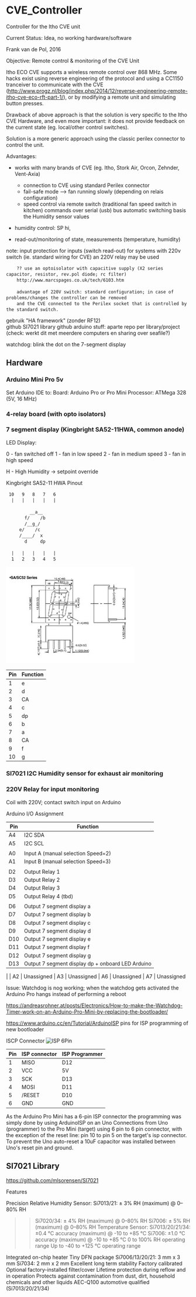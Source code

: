 # CVE_Controller

Controller for the Itho CVE unit


Current Status: Idea, no working hardware/software

Frank van de Pol, 2016

Objective:
Remote control & monitoring of the CVE Unit

Itho ECO CVE supports a wireless remote control over 868 MHz. Some hacks exist using reverse engineering of the protocol and using a CC1150 tranceiver to communicate with the CVE (http://www.progz.nl/blog/index.php/2014/12/reverse-engineering-remote-itho-cve-eco-rft-part-1/), or by modifying a remote unit and simulating button presses.

Drawback of above approach is that the solution is very specific to the Itho CVE Hardware, and even more important: it does not provide feedback on the current state (eg. local/other control switches).

Solution is a more generic approach using the classic perilex connector to control the unit.

Advantages:
- works with many brands of CVE (eg. Itho, Stork Air, Orcon, Zehnder, Vent-Axia)


  
  - connection to CVE using standard Perilex connector
  - fail-safe mode --> fan running slowly (depending on relais configuration)
  - speed control via 
      remote switch (traditional fan speed switch in kitchen)
      commands over serial (usb) bus
      automatic switching basis the Humidity sensor values
  
 - humidity control: 
        SP hi,  
      
  - read-out/monitoring of state, measurements (temperature, humidity)
  
  note: input protection for inputs (switch read-out)
        for systems with 220v switch (ie. standard wiring for CVE) an 220V relay may be used
      
        ?? use an optoisolator with capacitive supply (X2 series capacitor, resistor, rev.pol diode; rc filter)
        http://www.marcspages.co.uk/tech/6103.htm

        advantage of 220V switch: standard configuration; in case of problems/changes the controller can be removed 
        and the CVE connected to the Perilex socket that is controlled by the standard switch.
        
 
  gebruik "HA framework" (zonder RF12)      
  github SI7021 library
  github arduino stuff: aparte repo per library/project (check: werkt dit met meerdere computers en sharing over seafile?)
  
  watchdog: blink the dot on the 7-segment display
   
  
##  Hardware 
    
### Arduino Mini Pro 5v       

 Set Arduino IDE to:
    Board:      Arduino Pro or Pro Mini
    Processor:  ATMega 328 (5V, 16 MHz)
  

### 4-relay board (with opto isolators)
### 7 segment display (Kingbright SA52-11HWA, common anode)

LED Display:

0 - fan switched off
1 - fan in low speed
2 - fan in medium speed
3 - fan in high speed

H - High Humidity -> setpoint override


Kingbright SA52-11 HWA Pinout


```
 10   9   8   7   6
  |   |   |   |   |

         __a__
       f/    /b
       /__g_/ 
     e/    /c
     /____/  x
       d     dp

  |   |   |   |   |
  1   2   3   4   5
```

![Kingbright SA52-11 HWA Pinout](https://raw.githubusercontent.com/fvdpol/CVE_Controller/master/Hardware/Display/Kingbright%20SA52-11%20HWA.jpg)

| Pin | Function |
| --- | -------- |
| 1   | e        |
| 2   | d        |
| 3   | CA       |
| 4   | c        |
| 5   | dp       |
| 6   | b        |
| 7   | a        |
| 8   | CA       |
| 9   | f        |
| 10  | g        |




### SI7021 I2C Humidity sensor for exhaust air monitoring

### 220V Relay for input monitoring

Coil with 220V; contact switch input on Arduino    
    
    
 




Arduino I/O Assignment

| Pin | Function 
| --- | --------
| A4  |	I2C SDA
| A5  |	I2C SCL
|     |
| A0  | Input A (manual selection Speed=2)
| A1  | Input B (manual selection Speed=3)
|     |
| D2  | Output Relay 1 
| D3  | Output Relay 2 
| D4  | Output Relay 3 
| D5  | Output Relay 4 (tbd) 
|     |
| D6  | Output 7 segment display a
| D7  | Output 7 segment display b
| D8  | Output 7 segment display c
| D9  | Output 7 segment display d
| D10 | Output 7 segment display e
| D11 | Output 7 segment display f
| D12 | Output 7 segment display g
| D13 | Output 7 segment display dp + onboard LED Arduino 
| 
| A2  |	Unassigned
| A3  | Unassigned
| A6  | Unassigned
| A7  | Unassigned





Issue: Watchdog is nog working; when the watchdog gets activated the Arduino Pro hangs instead of performing a reboot

https://andreasrohner.at/posts/Electronics/How-to-make-the-Watchdog-Timer-work-on-an-Arduino-Pro-Mini-by-replacing-the-bootloader/


https://www.arduino.cc/en/Tutorial/ArduinoISP
pins for ISP programming of new bootloader

ISCP Connector
![ISP 6Pin](https://www.arduino.cc/en/uploads/Tutorial/ISP.png)

| Pin | ISP connector  	| ISP Programmer	
| --- | -------------  	| -------------- 
|  1  | MISO		   	| D12				
|  2  | VCC				| 5V 				 
|  3  | SCK 			| D13				
|  4  | MOSI			| D11				
|  5  | /RESET 			| D10				
|  6  | GND 			| GND				

As the Arduino Pro Mini has a 6-pin ISP connector the programming was simply done by using ArduinoISP on an Uno
Connections from Uno (programmer) to the Pro Mini (target) using 6 pin to 6 pin connector, with the exception of the reset line: pin 10 to pin 5 on the target's isp connector. To prevent the Uno auto-reset a 10uF capacitor was installed between Uno's reset pin and ground.




## SI7021 Library

https://github.com/mlsorensen/SI7021

Features

Precision Relative Humidity Sensor:
	Si7013/21: ± 3% RH (maximum) @ 0–80% RH
>>	Si7020/34: ± 4% RH (maximum) @ 0–80% RH
	Si7006: ± 5% RH (maximum) @ 0–80% RH
Temperature Sensor:
>>	Si7013/20/21/34: ±0.4 °C accuracy (maximum) @ -10 to +85 °C
	Si7006: ±1.0 °C accuracy (maximum) @ -10 to +85 °C
0 to 100% RH operating range
Up to -40 to +125 °C operating range

Integrated on-chip heater
Tiny DFN package
	Si7006/13/20/21: 3 mm x 3 mm
	Si7034: 2 mm x 2 mm
Excellent long term stability
Factory calibrated
Optional factory-installed filter/cover
Lifetime protection during reflow and in operation
Protects against contamination from dust, dirt, household chemicals and other liquids
AEC-Q100 automotive qualified (Si7013/20/21/34)

